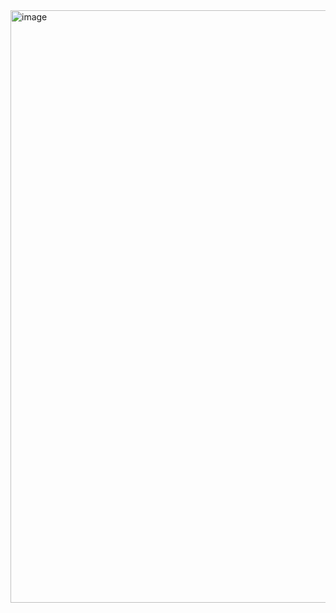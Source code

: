 <img width="948" alt="image" src="https://github.com/fjh321/Demo-Day-FJH/assets/64885403/3e8a1ae8-c71b-4ade-bf04-2b98a0827c95">
